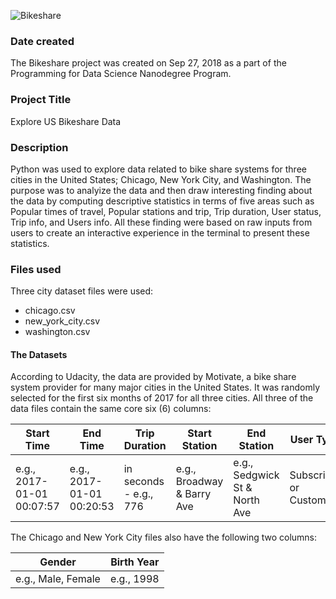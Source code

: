![Bikeshare](https://s3.amazonaws.com/video.udacity-data.com/topher/2018/March/5aa7718d_divvy/divvy.jpg)

### Date created
The Bikeshare project was created on Sep 27, 2018 as a part of the Programming for Data Science Nanodegree Program.
### Project Title
Explore US Bikeshare Data

### Description
Python was used to explore data related to bike share systems for three cities in the United States; Chicago, New York City, and Washington. The purpose was to analyize the data and then draw interesting finding about the data by computing descriptive statistics in terms of five areas such as Popular times of travel, Popular stations and trip, Trip duration, User status, Trip info, and Users info. All these finding were based on raw inputs from users to create an interactive experience in the terminal to present these statistics.

### Files used
Three city dataset files were used:
* chicago.csv
* new_york_city.csv
* washington.csv

#### The Datasets
According to Udacity, the data are provided by Motivate, a bike share system provider for many major cities in the United States. It was randomly selected for the first six months of 2017 for all three cities. All three of the data files contain the same core six (6) columns:


Start Time | End Time | Trip Duration | Start Station | End Station | User Type
------------ | ------------- | ------------- | ------------ | ------------- | -------------
e.g., 2017-01-01 00:07:57 | e.g., 2017-01-01 00:20:53 | in seconds - e.g., 776 | e.g., Broadway & Barry Ave | e.g., Sedgwick St & North Ave | Subscriber or Customer

The Chicago and New York City files also have the following two columns:

Gender | Birth Year
------------ | -------------
e.g., Male, Female | e.g., 1998
